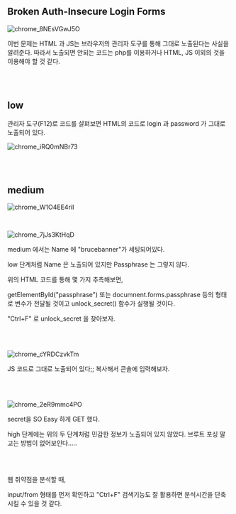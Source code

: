 ## Broken Auth-Insecure Login Forms

![chrome_8NEsVGwJ5O](https://user-images.githubusercontent.com/79683414/136742423-f87a39c4-a8c0-4b60-bfbe-354e7843f168.png)

이번 문제는 HTML 과 JS는 브라우저의 관리자 도구를 통해 그대로 노출된다는 사실을 알려준다. 따라서 노출되면 안되는 코드는 php를 이용하거나 HTML, JS 이외의 것을 이용해야 할 것 같다.

<br><br>

## low

관리자 도구(F12)로 코드를 살펴보면 HTML의 코드로 login 과 password 가 그대로 노출되어 있다.

![chrome_iRQ0mNBr73](https://user-images.githubusercontent.com/79683414/136742942-2ceab9e3-4805-45a0-87d3-0628158bf5ca.png)

<br><BR>

## medium

![chrome_W1O4EE4riI](https://user-images.githubusercontent.com/79683414/136745905-8288daef-02f8-4b2a-9cf7-b6ab11a0f353.png)

<br>

![chrome_7jJs3KtHqD](C:\Users\MrBanana\Documents\ShareX\Screenshots\2021-10\chrome_7jJs3KtHqD.png)

medium 에서는 Name 에 "brucebanner"가 세팅되어있다. 

low 단계처럼 Name 은 노출되어 있지만 Passphrase 는 그렇지 않다.

위의 HTML 코드를 통해 몇 가지 추측해보면,

getElementById("passphrase") 또는 documnent.forms.passphrase 등의 형태로 변수가 전달될 것이고 unlock_secret()  함수가 실행될 것이다.

"Ctrl+F" 로 unlock_secret 을 찾아보자.

<br><BR>

![chrome_cYRDCzvkTm](https://user-images.githubusercontent.com/79683414/136747146-0edf10a9-fd2f-45b8-b3e6-07d4035b2204.png)

JS 코드로 그대로 노출되어 있다;; 복사해서 콘솔에 입력해보자.

<br><BR>

![chrome_2eR9mmc4PO](https://user-images.githubusercontent.com/79683414/136747414-f89495da-2391-48c8-841c-03b4b5990d1f.png)

secret을 SO Easy 하게 GET 했다.

high 단계에는 위의 두 단계처럼 민감한 정보가 노출되어 있지 않았다. 브루트 포싱 말고는 방법이 없어보인다.....

<br><br>

웹 취약점을 분석할 때,

input/from 형태를 먼저 확인하고 "Ctrl+F" 검색기능도 잘 활용하면 분석시간을 단축시킬 수 있을 것 같다.